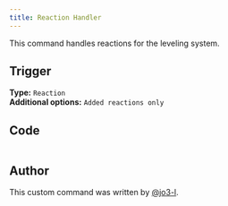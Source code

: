```yaml
---
title: Reaction Handler
---
```


This command handles reactions for the leveling system.

## Trigger

**Type:** `Reaction`<br />
**Additional options:** `Added reactions only`

## Code

```go file=../../../src/leveling/reaction_handler.go.tmpl

```

## Author

This custom command was written by [@jo3-l](https://github.com/jo3-l).
